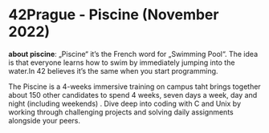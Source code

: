 # 42Prague - Piscine (November 2022)

**about piscine**:
„Piscine“ it’s the French word for „Swimming Pool“. The idea is that everyone learns how to swim by immediately jumping into the water.In 42 believes it’s the same when you start programming.

The Piscine is a 4-weeks immersive training on campus taht brings together about 150 other candidates to spend 4 weeks, seven days a week, day and night (including weekends) . 
Dive deep into coding with C and Unix by working through challenging projects and solving daily assignments alongside your peers.
